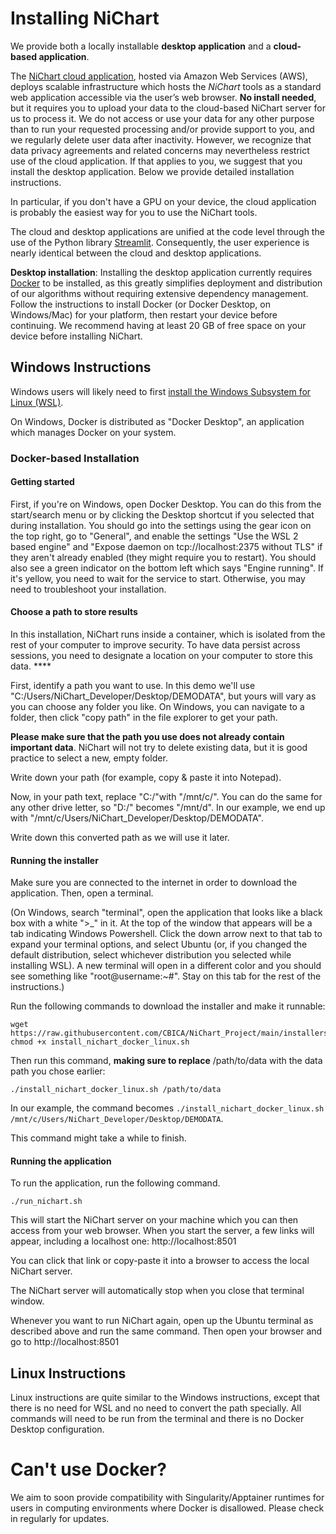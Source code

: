 # Installing NiChart

We provide both a locally installable **desktop application** and a **cloud-based application**.

The [NiChart cloud application](https://neuroimagingchart.com/portal), hosted via Amazon Web Services (AWS), deploys scalable infrastructure which hosts the *NiChart* tools as a standard web application accessible via the user’s web browser. **No install needed**, but it requires you to upload your data to the cloud-based NiChart server for us to process it. We do not access or use your data for any other purpose than to run your requested processing and/or provide support to you, and we regularly delete user data after inactivity. However, we recognize that data privacy agreements and related concerns may nevertheless restrict use of the cloud application. If that applies to you, we suggest that you install the desktop application. Below we provide detailed installation instructions.

In particular, if you don't have a GPU on your device, the cloud application is probably the easiest way for you to use the NiChart tools.

The cloud and desktop applications are unified at the code level through the use of the Python library [Streamlit](https://streamlit.io). Consequently, the user experience is nearly identical between the cloud and desktop applications.

**Desktop installation**: Installing the desktop application currently requires [Docker](https://www.docker.com/get-started/) to be installed, as this greatly simplifies deployment and distribution of our algorithms without requiring extensive dependency management. Follow the instructions to install Docker (or Docker Desktop, on Windows/Mac) for your platform, then restart your device before continuing. We recommend having at least 20 GB of free space on your device before installing NiChart.


## Windows Instructions

Windows users will likely need to first [install the Windows Subsystem for Linux (WSL)](https://learn.microsoft.com/en-us/windows/wsl/install). 

On Windows, Docker is distributed as "Docker Desktop", an application which manages Docker on your system. 

### Docker-based Installation

#### Getting started

First, if you're on Windows, open Docker Desktop. You can do this from the start/search menu or by clicking the Desktop shortcut if you selected that during installation. You should go into the settings using the gear icon on the top right, go to "General", and enable the settings "Use the WSL 2 based engine" and "Expose daemon on tcp://localhost:2375 without TLS" if they aren't already enabled (they might require you to restart). You should also see a green indicator on the bottom left which says "Engine running". If it's yellow, you need to wait for the service to start. Otherwise, you may need to troubleshoot your installation. 

#### Choose a path to store results

In this installation, NiChart runs inside a container, which is isolated from the rest of your computer to improve security. To have data persist across sessions, you need to designate a location on your computer to store this data. ****

First, identify a path you want to use. In this demo we'll use "C:/Users/NiChart_Developer/Desktop/DEMODATA", but yours will vary as you can choose any folder you like. On Windows, you can navigate to a folder, then click "copy path" in the file explorer to get your path.

**Please make sure that the path you use does not already contain important data**. NiChart will not try to delete existing data, but it is good practice to select a new, empty folder.

Write down your path (for example, copy & paste it into Notepad).

Now, in your path text, replace "C:/"with "/mnt/c/". You can do the same for any other drive letter, so "D:/" becomes "/mnt/d". In our example, we end up with "/mnt/c/Users/NiChart_Developer/Desktop/DEMODATA". 

Write down this converted path as we will use it later. 

#### Running the installer

Make sure you are connected to the internet in order to download the application. Then, open a terminal.

(On Windows, search "terminal", open the application that looks like a black box with a white ">_" in it. At the top of the window that appears will be a tab indicating Windows Powershell.
Click the down arrow next to that tab to expand your terminal options, and select Ubuntu (or, if you changed the default distribution, select whichever distribution you selected while installing WSL).
A new terminal will open in a different color and you should see something like "root@username:~#". Stay on this tab for the rest of the instructions.)

Run the following commands to download the installer and make it runnable:

```
wget https://raw.githubusercontent.com/CBICA/NiChart_Project/main/installers/install_nichart_docker_linux.sh.sh
chmod +x install_nichart_docker_linux.sh
```

Then run this command, **making sure to replace** /path/to/data with the data path you chose earlier:
```
./install_nichart_docker_linux.sh /path/to/data
```

In our example, the command becomes `./install_nichart_docker_linux.sh /mnt/c/Users/NiChart_Developer/Desktop/DEMODATA`.

This command might take a while to finish.

#### Running the application

To run the application, run the following command.

```
./run_nichart.sh
```

This will start the NiChart server on your machine which you can then access from your web browser.
When you start the server, a few links will appear, including a localhost one: http://localhost:8501 

You can click that link or copy-paste it into a browser to access the local NiChart server. 

The NiChart server will automatically stop when you close that terminal window.

Whenever you want to run NiChart again, open up the Ubuntu terminal as described above and run the same command. Then open your browser and go to http://localhost:8501 



## Linux Instructions
Linux instructions are quite similar to the Windows instructions, except that there is no need for WSL and no need to convert the path specially. All commands will need to be run from the terminal and there is no Docker Desktop configuration.

# Can't use Docker?
We aim to soon provide compatibility with Singularity/Apptainer runtimes for users in computing environments where Docker is disallowed. Please check in regularly for updates.
